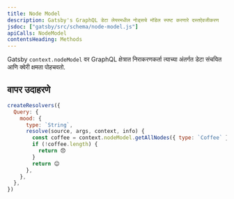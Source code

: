 ```yaml
---
title: Node Model
description: Gatsby's GraphQL डेटा लेयरमधील नोड्सचे मॉडेल स्पष्ट करणारे दस्तऐवजीकरण
jsdoc: ["gatsby/src/schema/node-model.js"]
apiCalls: NodeModel
contentsHeading: Methods
---
```


Gatsby `context.nodeModel` वर GraphQL क्षेत्रात निराकरणकर्ता त्याच्या अंतर्गत डेटा संचयित आणि क्वेरी क्षमता पोहचवतो.

## वापर उदाहरणे

```javascript:title=gatsby-node.js
createResolvers({
  Query: {
    mood: {
      type: `String`,
      resolve(source, args, context, info) {
        const coffee = context.nodeModel.getAllNodes({ type: `Coffee` })
        if (!coffee.length) {
          return 😞
        }
        return 😊
      },
    },
  },
})
```
